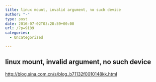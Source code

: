 ```yaml
---
title: linux mount, invalid argument, no such device
author: "-"
type: post
date: 2016-07-02T03:28:59+00:00
url: /?p=9109
categories:
  - Uncategorized

---
```

## linux mount, invalid argument, no such device
http://blog.sina.com.cn/s/blog_b71132f0010148kk.html